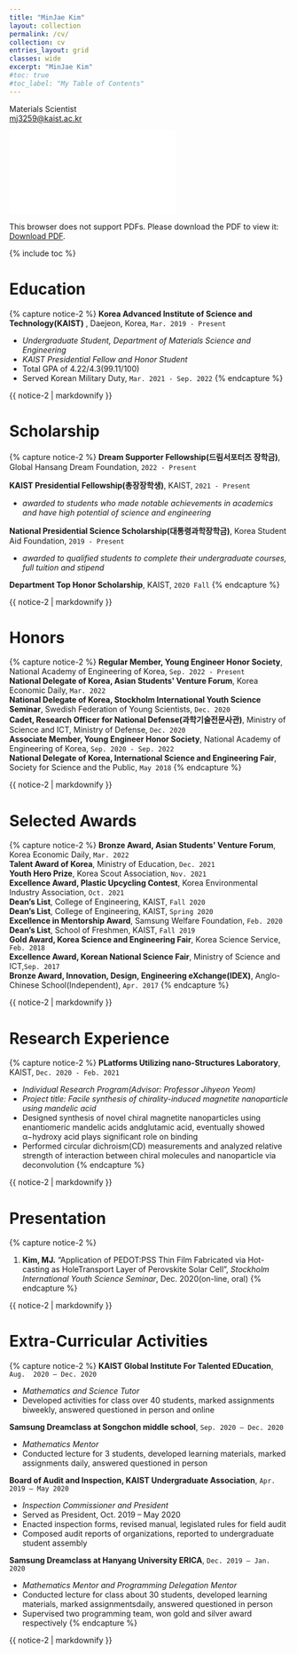 ```yaml
---
title: "MinJae Kim"
layout: collection
permalink: /cv/
collection: cv
entries_layout: grid
classes: wide
excerpt: "MinJae Kim"
#toc: true
#toc_label: "My Table of Contents"
---
```


Materials Scientist\
<a href="mailto:mj3259@kaist.ac.kr">mj3259@kaist.ac.kr</a>

<object data="/assets/pdf/cv.pdf" type="application/pdf" width="700px" height="700px">
    <embed src="/assets/pdf/cv.pdf">
        <p>This browser does not support PDFs. Please download the PDF to view it: <a href="/assets/pdf/cv.pdf">Download PDF</a>.</p>
    </embed>
</object>


{% include toc %}

# Education
{% capture notice-2 %}
__Korea Advanced Institute of Science and Technology(KAIST)__ , Daejeon, Korea, `Mar. 2019 - Present` 
- *Undergraduate Student, Department of Materials Science and Engineering*
- *KAIST Presidential Fellow and Honor Student*
- Total GPA of 4.22/4.3(99.11/100)
- Served Korean Military Duty, `Mar. 2021 - Sep. 2022`
{% endcapture %}
<div class="notice">{{ notice-2 | markdownify }}</div>
  
# Scholarship
{% capture notice-2 %}
__Dream Supporter Fellowship(드림서포터즈 장학금)__, Global Hansang Dream Foundation, `2022 - Present`

__KAIST Presidential Fellowship(총장장학생)__, KAIST, `2021 - Present`
- *awarded  to  students  who  made  notable  achievements  in  academics  and  have  high  potential  of  science and engineering*

__National Presidential Science Scholarship(대통령과학장학금)__, Korea Student Aid Foundation, `2019 - Present`
- *awarded to qualified students to complete their undergraduate courses, full tuition and stipend*

__Department Top Honor Scholarship__, KAIST, `2020 Fall`
{% endcapture %}
<div class="notice">{{ notice-2 | markdownify }}</div>
  
# Honors
{% capture notice-2 %}
__Regular Member, Young Engineer Honor Society__, National Academy of Engineering of Korea, `Sep. 2022 - Present` \
__National Delegate of Korea, Asian Students' Venture Forum__, Korea Economic Daily, `Mar. 2022` \
__National Delegate of Korea, Stockholm International Youth Science Seminar__, Swedish Federation of Young Scientists, `Dec. 2020`\
__Cadet, Research Officer for National Defense(과학기술전문사관)__, Ministry of Science and ICT, Ministry of Defense, `Dec. 2020` \
__Associate Member, Young Engineer Honor Society__, National Academy of Engineering of Korea, `Sep. 2020 - Sep. 2022` \
__National Delegate of Korea, International Science and Engineering Fair__, Society for Science and the Public, `May 2018`
{% endcapture %}
<div class="notice">{{ notice-2 | markdownify }}</div>
  
# Selected Awards
{% capture notice-2 %}
__Bronze Award, Asian Students' Venture Forum__, Korea Economic Daily, `Mar. 2022` \
__Talent Award of Korea__, Ministry of Education, `Dec. 2021` \
__Youth Hero Prize__, Korea Scout Association, `Nov. 2021` \
__Excellence Award, Plastic Upcycling Contest__, Korea Environmental Industry Association, `Oct. 2021` \
__Dean’s List__, College of Engineering, KAIST, `Fall 2020` \
__Dean’s List__, College of Engineering, KAIST, `Spring 2020` \
__Excellence in Mentorship Award__, Samsung Welfare Foundation, `Feb. 2020` \
__Dean’s List__, School of Freshmen, KAIST, `Fall 2019` \
__Gold Award, Korea Science and Engineering Fair__, Korea Science Service, `Feb. 2018`\
__Excellence Award, Korean National Science Fair__, Ministry of Science and ICT,`Sep. 2017` \
__Bronze Award, Innovation, Design, Engineering eXchange(IDEX)__, Anglo-Chinese School(Independent), `Apr. 2017` 
{% endcapture %}
<div class="notice">{{ notice-2 | markdownify }}</div>

# Research Experience
{% capture notice-2 %}
__PLatforms Utilizing nano-Structures Laboratory__, KAIST, `Dec. 2020 - Feb. 2021` 
  - *Individual Research Program(Advisor:  Professor Jihyeon Yeom)*
  - *Project title: Facile synthesis of chirality-induced magnetite nanoparticle using mandelic acid*
  - Designed synthesis of novel chiral magnetite nanoparticles using enantiomeric mandelic acids andglutamic acid, eventually showed α−hydroxy acid plays significant role on binding
  - Performed circular dichroism(CD) measurements and analyzed relative strength of interaction between chiral molecules and nanoparticle via deconvolution
{% endcapture %}
<div class="notice">{{ notice-2 | markdownify }}</div>
  
# Presentation
{% capture notice-2 %}
  1. __Kim, MJ.__ “Application of PEDOT:PSS Thin Film Fabricated via Hot-casting as HoleTransport Layer of Perovskite Solar Cell”, *Stockholm International Youth Science Seminar*, Dec. 2020(on-line, oral)
{% endcapture %}
<div class="notice">{{ notice-2 | markdownify }}</div>

  
# Extra-Curricular Activities
{% capture notice-2 %}
__KAIST Global Institute For Talented EDucation__, `Aug.  2020 – Dec. 2020`
  - *Mathematics and Science Tutor*
  - Developed activities for class over 40 students, marked assignments biweekly, answered questioned in person and online

__Samsung Dreamclass at Songchon middle school__, `Sep. 2020 – Dec. 2020` 
  - *Mathematics Mentor*
  - Conducted lecture for 3 students, developed learning materials, marked assignments daily, answered questioned in person

__Board of Audit and Inspection, KAIST Undergraduate Association__, `Apr. 2019 – May 2020` 
  - *Inspection Commissioner and President*
  - Served as President, Oct.  2019 – May 2020
  - Enacted inspection forms, revised manual, legislated rules for field audit
  - Composed audit reports of organizations, reported to undergraduate student assembly

__Samsung Dreamclass at Hanyang University ERICA__, `Dec. 2019 – Jan. 2020`
  - *Mathematics Mentor and Programming Delegation Mentor*
  - Conducted lecture for class about 30 students, developed learning materials, marked assignmentsdaily, answered questioned in person
  - Supervised two programming team, won gold and silver award respectively
{% endcapture %}
<div class="notice">{{ notice-2 | markdownify }}</div>
